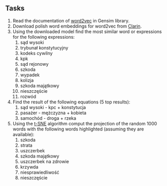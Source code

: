 ## Tasks

1. Read the documentation of [word2vec](https://radimrehurek.com/gensim/models/word2vec.html) in Gensim library.
1. Download polish word embeddings for word2vec from [Clarin](https://clarin-pl.eu/dspace/handle/11321/327).
1. Using the downloaded model find the most similar word or expressions for the following expressions:
   1. sąd wysoki
   1. trybunał konstytucyjny
   1. kodeks cywilny
   1. kpk
   1. sąd rejonowy
   1. szkoda
   1. wypadek
   1. kolizja
   1. szkoda majątkowy
   1. nieszczęście
   1. rozwód
1. Find the result of the following equations (5 top results):
   1. sąd wysoki - kpc + konstytucja
   1. pasażer - mężczyzna + kobieta
   1. samochód - droga + rzeka
1. Using the [t-SNE](http://scikit-learn.org/stable/modules/generated/sklearn.manifold.TSNE.html) 
   algorithm comput the projection of the random 1000 words with the following words highlighted
   (assuming they are available):
   1. szkoda
   1. strata
   1. uszczerbek
   1. szkoda majątkowy
   1. uszczerbek na zdrowie
   1. krzywda
   1. niesprawiedliwość
   1. nieszczęście